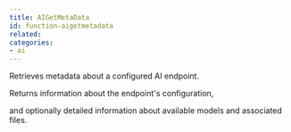 ```yaml
---
title: AIGetMetaData
id: function-aigetmetadata
related:
categories:
- ai
---
```


Retrieves metadata about a configured AI endpoint.

Returns information about the endpoint's configuration,

and optionally detailed information about available models and associated files.